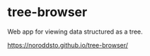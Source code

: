 # tree-browser

Web app for viewing data structured as a tree.

https://noroddsto.github.io/tree-browser/
